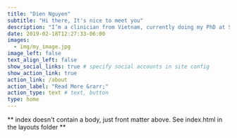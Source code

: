 ```yaml
---
title: "Dien Nguyen"
subtitle: "Hi there, It's nice to meet you"
description: "I’m a clinician from Vietnam, currently doing my PhD at School of Medicine, Cardiff, United Kingdom, where I'm juggling between hepatology, immunology and bioinformatics. My focus is to leverage bulk sequencing (RNA requencing and microarray), single cell RNA sequencing and spatial transcriptomics to better understand liver diseases."
date: 2019-02-18T12:27:33-06:00
images:
  - img/my_image.jpg
image_left: false
text_align_left: false
show_social_links: true # specify social accounts in site config
show_action_link: true
action_link: /about
action_label: "Read More &rarr;"
action_type: text # text, button
type: home
---
```


** index doesn't contain a body, just front matter above.
See index.html in the layouts folder **
